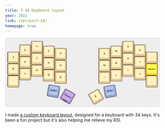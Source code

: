 ```yaml
---
title: T-34 Keyboard layout
year: 2022
link: /series/t-34/
homepage: true
---
```


![](/images/t-34-2/base.png)

I made [a custom keyboard layout][t34], designed for a keyboard with 34 keys. It's been a fun project but it's also helping me relieve my RSI.

[t34]: /blog/2021/06/03/the-t-34-keyboard-layout/ "The T-34 keyboard layout"
